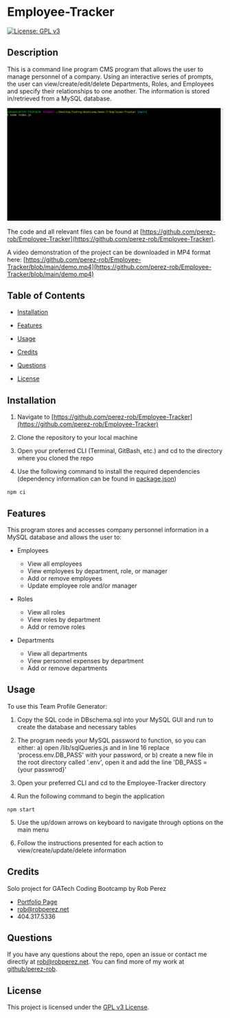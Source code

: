 # Employee-Tracker

[![License: GPL v3](https://img.shields.io/badge/License-GPLv3-blue.svg)](https://www.gnu.org/licenses/gpl-3.0)  



## Description

This is a command line program CMS program that allows the user to manage personnel of a company. Using an interactive series of prompts, the user can view/create/edit/delete Departments, Roles, and Employees and specify their relationships to one another. The information is stored in/retrieved from a MySQL database.

![Demo gif](./demo.gif)


The code and all relevant files can be found at [https://github.com/perez-rob/Employee-Tracker](https://github.com/perez-rob/Employee-Tracker). 

A video demonstration of the project can be downloaded in MP4 format here: [https://github.com/perez-rob/Employee-Tracker/blob/main/demo.mp4](https://github.com/perez-rob/Employee-Tracker/blob/main/demo.mp4)

## Table of Contents

- [Installation](#installation)

- [Features](#features)

- [Usage](#usage)

- [Credits](#credits)

- [Questions](#questions)

- [License](#license)  



## Installation

1) Navigate to [https://github.com/perez-rob/Employee-Tracker](https://github.com/perez-rob/Employee-Tracker)

2) Clone the repository to your local machine

3) Open your preferred CLI (Terminal, GitBash, etc.) and cd to the directory where you cloned the repo

4) Use the following command to install the required dependencies (dependency information can be found in [package.json](./package.json))
```
npm ci
```  

## Features  
This program stores and accesses company personnel information in a MySQL database and allows the user to:

- Employees
  - View all employees
  - View employees by department, role, or manager
  - Add or remove employees
  - Update employee role and/or manager

- Roles
  - View all roles
  - View roles by department
  - Add or remove roles

- Departments
  - View all departments
  - View personnel expenses by department
  - Add or remove departments


## Usage

To use this Team Profile Generator:

1) Copy the SQL code in DBschema.sql into your MySQL GUI and run to create the database and necessary tables

2) The program needs your MySQL password to function, so you can either:
    a) open /lib/sqlQueries.js and in line 16 replace 'process.env.DB_PASS' with your password, or
    b) create a new file in the root directory called '.env', open it and add the line 'DB_PASS = {your passwrod}'
    
3) Open your preferred CLI and cd to the Employee-Tracker directory

4) Run the following command to begin the application
```
npm start
```
5) Use the up/down arrows on keyboard to navigate through options on the main menu

6) Follow the instructions presented for each action to view/create/update/delete information



## Credits

Solo project for GATech Coding Bootcamp
by Rob Perez
- [Portfolio Page](https://www.robperez.net)
- rob@robperez.net
- 404.317.5336



## Questions

If you have any questions about the repo, open an issue or contact me directly at rob@robperez.net. You can find more of my work at [github/perez-rob](https://github.com/perez-rob).  


## License

This project is licensed under the [GPL v3 License](https://www.gnu.org/licenses/gpl-3.0). 

